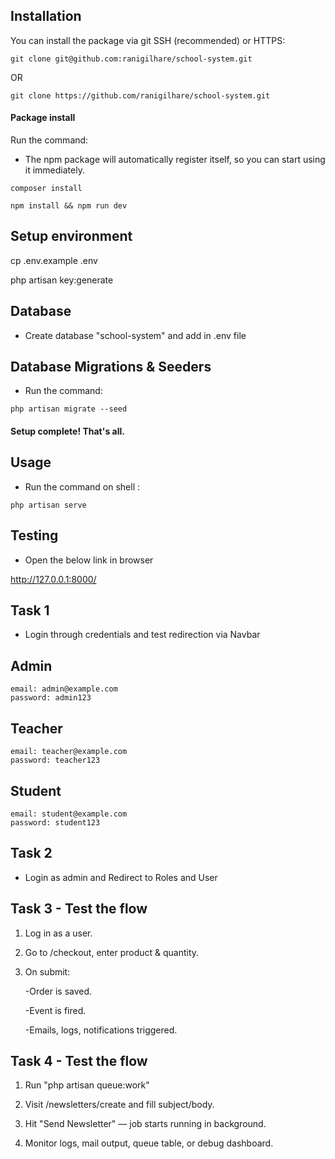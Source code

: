 ## Installation

You can install the package via git SSH (recommended) or HTTPS:

```shell
git clone git@github.com:ranigilhare/school-system.git
```
OR
```shell
git clone https://github.com/ranigilhare/school-system.git
```
#### Package install

Run the command: 

- The npm package will automatically register itself, so you can start using it immediately.

```shell
composer install
```

```shell
npm install && npm run dev
```

## Setup environment

cp .env.example .env

php artisan key:generate

## Database
- Create database "school-system" and add in .env file

## Database Migrations & Seeders
- Run the command: 

```shell
php artisan migrate --seed
```

#### Setup complete! That's all.

## Usage

- Run the command on shell : 

```shell
php artisan serve
```

## Testing

- Open the below link in browser

http://127.0.0.1:8000/

## Task 1 

- Login through credentials and test redirection via Navbar

## Admin
    email: admin@example.com
    password: admin123

## Teacher
    email: teacher@example.com
    password: teacher123

## Student
    email: student@example.com
    password: student123

## Task 2 
- Login as admin and Redirect to Roles and User
 
## Task 3 - Test the flow

1. Log in as a user.

2. Go to /checkout, enter product & quantity.

3. On submit:

    -Order is saved.

    -Event is fired.

    -Emails, logs, notifications triggered.

    
## Task 4 - Test the flow

1. Run "php artisan queue:work"

2. Visit /newsletters/create and fill subject/body.

3. Hit "Send Newsletter" — job starts running in background.

4. Monitor logs, mail output, queue table, or debug dashboard.
